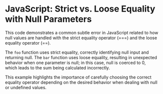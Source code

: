 # JavaScript: Strict vs. Loose Equality with Null Parameters

This code demonstrates a common subtle error in JavaScript related to how null values are handled with the strict equality operator (===) and the loose equality operator (==).

The `foo` function uses strict equality, correctly identifying null input and returning null.  The `bar` function uses loose equality, resulting in unexpected behavior when one parameter is null; in this case, null is coerced to 0, which leads to the sum being calculated incorrectly.

This example highlights the importance of carefully choosing the correct equality operator depending on the desired behavior when dealing with null or undefined values.